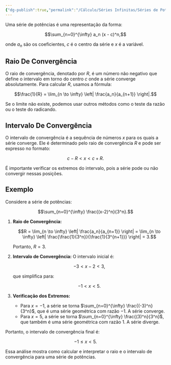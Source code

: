 ```yaml
---
{"dg-publish":true,"permalink":"/Cálculo/Séries Infinitas/Séries de Potências/","dgPassFrontmatter":true,"created":"2025-04-11T09:37:33.515-03:00"}
---
```


Uma série de potências é uma representação da forma:

$$\sum_{n=0}^{\infty} a_n (x - c)^n,$$

onde $a_n$ são os coeficientes, $c$ é o centro da série e $x$ é a variável.

## Raio De Convergência

O raio de convergência, denotado por $R$, é um número não negativo que define o intervalo em torno do centro $c$ onde a série converge absolutamente. Para calcular $R$, usamos a fórmula:

$$\frac{1}{R} = \lim_{n \to \infty} \left| \frac{a_n}{a_{n+1}} \right|.$$

Se o limite não existe, podemos usar outros métodos como o teste da razão ou o teste do radicando.

## Intervalo De Convergência

O intervalo de convergência é a sequência de números $x$ para os quais a série converge. Ele é determinado pelo raio de convergência $R$ e pode ser expresso no formato:

$$c - R < x < c + R.$$

É importante verificar os extremos do intervalo, pois a série pode ou não convergir nessas posições.

## Exemplo

Considere a série de potências:

$$\sum_{n=0}^{\infty} \frac{(x-2)^n}{3^n}.$$

1. **Raio de Convergência:**

   $$R = \lim_{n \to \infty} \left| \frac{a_n}{a_{n+1}} \right| = \lim_{n \to \infty} \left| \frac{\frac{1}{3^n}}{\frac{1}{3^{n+1}}} \right| = 3.$$

   Portanto, $R = 3$.

2. **Intervalo de Convergência:**
   O intervalo inicial é:

   $$-3 < x - 2 < 3,$$

   que simplifica para:

   $$-1 < x < 5.$$

3. **Verificação dos Extremos:**
   - Para $x = -1$, a série se torna $\sum_{n=0}^{\infty} \frac{(-3)^n}{3^n}$, que é uma série geométrica com razão $-1$. A série converge.
   - Para $x = 5$, a série se torna $\sum_{n=0}^{\infty} \frac{(3)^n}{3^n}$, que também é uma série geométrica com razão $1$. A série diverge.

Portanto, o intervalo de convergência final é:

$$-1 \leq x < 5.$$

Essa análise mostra como calcular e interpretar o raio e o intervalo de convergência para uma série de potências.
